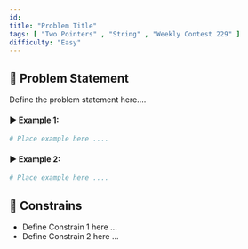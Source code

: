 ```yaml
---
id: 
title: "Problem Title"
tags: [ "Two Pointers" , "String" , "Weekly Contest 229" ]
difficulty: "Easy"
---
```


## 🧠 Problem Statement
Define the problem statement here....

#### ▶️ Example 1:
```bash
# Place example here ....
```

#### ▶️ Example 2:
```bash
# Place example here ....
```

## 🎯 Constrains
* Define Constrain 1 here ...
* Define Constrain 2 here ...